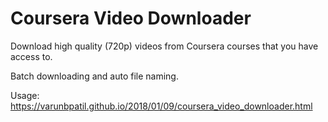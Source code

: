 # Coursera Video Downloader

Download high quality (720p) videos from Coursera courses that you have access to.

Batch downloading and auto file naming.

Usage: https://varunbpatil.github.io/2018/01/09/coursera_video_downloader.html
